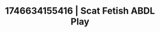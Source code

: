 ---
categories:
- Immersive erotica
- AI-generated
- Deep intimacy
- Gothic romance
- Vintage boudoir
- Ethical porn
- ASMR
- Cosplay
image: /assets/images/1746634155416.jpg
layout: post
seo:
  description: Featured content with high-quality ABDL Play, Scat Fetish. HD images
    available.
  keywords: ABDL Play, Scat Fetish
  og_image: /assets/images/1746634155416.jpg
  schema_type: VisualArtwork
tags:
- ABDL Play
- Scat Fetish
- '#1746634155416'
title: 1746634155416 | Scat Fetish ABDL Play
---